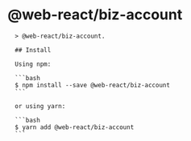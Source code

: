 # @web-react/biz-account

      > @web-react/biz-account.
      
      ## Install
      
      Using npm:
      
      ```bash
      $ npm install --save @web-react/biz-account
      ```
      
      or using yarn:
      
      ```bash
      $ yarn add @web-react/biz-account
      ```
      